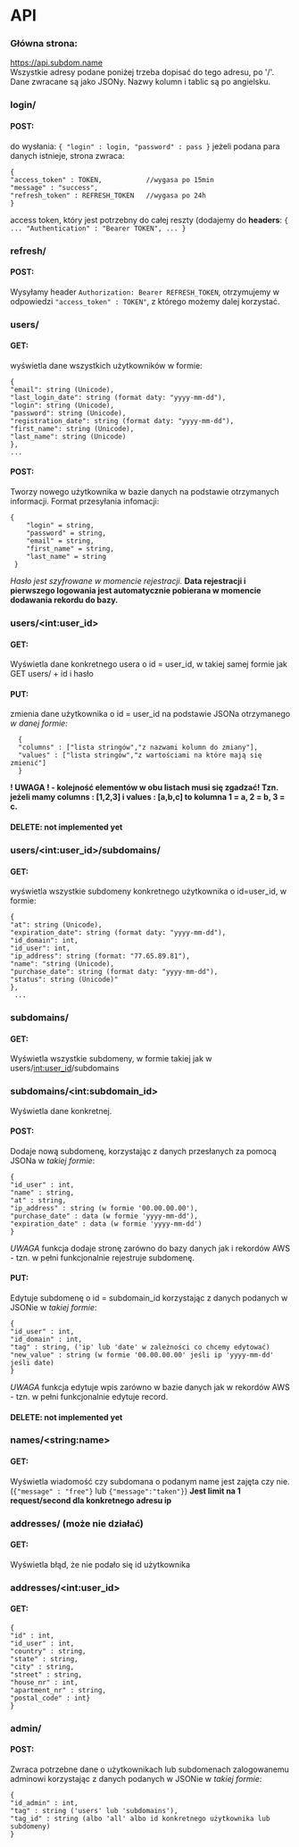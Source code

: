 # API

### Główna strona:
https://api.subdom.name <br/>
Wszystkie adresy podane poniżej trzeba dopisać do tego adresu, po '/'.
Dane zwracane są jako JSONy. Nazwy kolumn i tablic są po angielsku.

### login/
#### POST:
do wysłania:
`
    {
    "login" : login,
    "password" : pass
    }
`
jeżeli podana para danych istnieje, strona zwraca:

    {
    "access_token" : TOKEN,           //wygasa po 15min
    "message" : "success",
    "refresh_token" : REFRESH_TOKEN   //wygasa po 24h
    }

access token, który jest potrzebny do całej reszty (dodajemy do **headers**:
`
    {
    ...
    "Authentication" : "Bearer TOKEN",
    ...
    }
`

### refresh/
#### POST:
Wysyłamy header `Authorization: Bearer REFRESH_TOKEN`, otrzymujemy w odpowiedzi `"access_token" : TOKEN"`, z którego możemy dalej korzystać.

### users/
#### GET:
wyświetla dane wszystkich użytkowników w formie:

    {
    "email": string (Unicode),
    "last_login_date": string (format daty: "yyyy-mm-dd"),
    "login": string (Unicode),
    "password": string (Unicode),
    "registration_date": string (format daty: "yyyy-mm-dd"),
    "first_name": string (Unicode),
    "last_name": string (Unicode)
    },
    ...

#### POST:
Tworzy nowego użytkownika w bazie danych na podstawie otrzymanych informacji. Format przesyłania infomacji:

    {
        "login" = string,
        "password" = string,
        "email" = string,
        "first_name" = string,
        "last_name" = string
     }
*Hasło jest szyfrowane w momencie rejestracji.*
**Data rejestracji i pierwszego logowania jest automatycznie pobierana w momencie dodawania rekordu do bazy.**

### users/\<int:user_id\>
#### GET:
Wyświetla dane konkretnego usera o id = user_id, w takiej samej formie jak GET users/ + id i hasło
#### PUT:
zmienia dane użytkownika o id = user_id na podstawie JSONa otrzymanego *w danej formie:*

      {
      "columns" : ["lista stringów","z nazwami kolumn do zmiany"],
      "values" : ["lista stringów","z wartościami na które mają się zmienić"]
      }

**! UWAGA ! - kolejność elementów w obu listach musi się zgadzać! Tzn. jeżeli mamy columns : [1,2,3] i values : [a,b,c] to kolumna 1 = a, 2 = b, 3 = c.**

#### DELETE: not implemented yet


### users/\<int:user_id\>/subdomains/
#### GET:
wyświetla wszystkie subdomeny konkretnego użytkownika o id=user_id, w formie:

    {
    "at": string (Unicode),
    "expiration_date": string (format daty: "yyyy-mm-dd"),
    "id_domain": int,
    "id_user": int,
    "ip_address": string (format: "77.65.89.81"),
    "name": "string (Unicode),
    "purchase_date": string (format daty: "yyyy-mm-dd"),
    "status": string (Unicode)"
    },
     ...



### subdomains/
#### GET:
Wyświetla wszystkie subdomeny, w formie takiej jak w users/<int:user_id>/subdomains
### subdomains/\<int:subdomain_id\>
Wyświetla dane konkretnej. 
#### POST:
Dodaje nową subdomenę, korzystając z danych przesłanych za pomocą JSONa w *takiej formie*:

    {
    "id_user" : int,
    "name" : string,
    "at" : string,
    "ip_address" : string (w formie '00.00.00.00'),
    "purchase_date" : data (w formie 'yyyy-mm-dd'),
    "expiration_date" : data (w formie 'yyyy-mm-dd')
    }
    
*UWAGA* funkcja dodaje stronę zarówno do bazy danych jak i rekordów AWS - tzn. w pełni funkcjonalnie rejestruje subdomenę.
   
#### PUT:
Edytuje subdomenę o id = subdomain_id korzystając z danych podanych w JSONie w *takiej formie*:
    
    {
    "id_user" : int,
    "id_domain" : int,
    "tag" : string, ('ip' lub 'date' w zależności co chcemy edytować)
    "new_value" : string (w formie '00.00.00.00' jeśli ip 'yyyy-mm-dd' jeśli date) 
    }
    
*UWAGA* funkcja edytuje wpis zarówno w bazie danych jak w rekordów AWS - tzn. w pełni funkcjonalnie edytuje record.

#### DELETE: not implemented yet

### names/\<string:name\>
#### GET:
Wyświetla wiadomość czy subdomana o podanym name jest zajęta czy nie. (`{"message" : "free"}` lub `{"message":"taken"}`)
**Jest limit na 1 request/second dla konkretnego adresu ip**

### addresses/ (może nie działać)
#### GET:
Wyświetla błąd, że nie podało się id użytkownika
### addresses/\<int:user_id\>
#### GET:

    {
    "id" : int,
    "id_user" : int,
    "country" : string,
    "state" : string,
    "city" : string,
    "street" : string,
    "house_nr" : int,
    "apartment_nr" : string,
    "postal_code" : int}
    }

### admin/
#### POST:
Zwraca potrzebne dane o użytkownikach lub subdomenach zalogowanemu adminowi korzystając z danych podanych w JSONie w *takiej formie*:
    
    {
    "id_admin" : int,
    "tag" : string ('users' lub 'subdomains'),
    "tag_id" : string (albo 'all' albo id konkretnego użytkownika lub subdomeny)
    }

